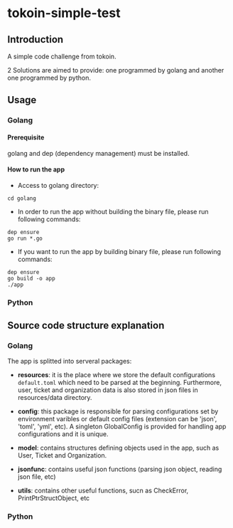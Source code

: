 # tokoin-simple-test

## Introduction

A simple code challenge from tokoin.

2 Solutions are aimed to provide: one programmed by golang and another one programmed by python.

## Usage

### Golang

#### Prerequisite

golang and dep (dependency management) must be installed.

#### How to run the app

- Access to golang directory:

```
cd golang
```

- In order to run the app without building the binary file, please run following commands:

```
dep ensure
go run *.go
```

- If you want to run the app by building binary file, please run following commands:

```
dep ensure
go build -o app
./app
```

### Python

## Source code structure explanation

### Golang

The app is splitted into serveral packages:

- **resources**: it is the place where we store the default configurations ```default.toml``` which need to be parsed at the beginning. Furthermore, user, ticket and organization data is also stored in json files in resources/data directory.

- **config**: this package is responsible for parsing configurations set by environment varibles or default config files (extension can be 'json', 'toml', 'yml', etc). A singleton GlobalConfig is provided for handling app configurations and it is unique.

- **model**: contains structures defining objects used in the app, such as User, Ticket and Organization.

- **jsonfunc**: contains useful json functions (parsing json object, reading json file, etc)

- **utils**: contains other useful functions, sucn as CheckError, PrintPtrStructObject, etc

### Python